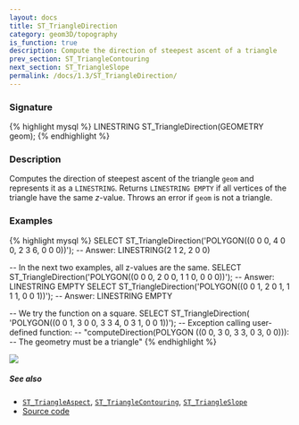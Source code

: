 ```yaml
---
layout: docs
title: ST_TriangleDirection
category: geom3D/topography
is_function: true
description: Compute the direction of steepest ascent of a triangle
prev_section: ST_TriangleContouring
next_section: ST_TriangleSlope
permalink: /docs/1.3/ST_TriangleDirection/
---
```


### Signature

{% highlight mysql %}
LINESTRING ST_TriangleDirection(GEOMETRY geom);
{% endhighlight %}

### Description

Computes the direction of steepest ascent of the triangle `geom` and
represents it as a `LINESTRING`.
Returns `LINESTRING EMPTY` if all vertices of the triangle have the
same *z*-value.
Throws an error if `geom` is not a triangle.

### Examples

{% highlight mysql %}
SELECT ST_TriangleDirection('POLYGON((0 0 0, 4 0 0, 2 3 6, 0 0 0))');
-- Answer: LINESTRING(2 1 2, 2 0 0)

-- In the next two examples, all z-values are the same.
SELECT ST_TriangleDirection('POLYGON((0 0 0, 2 0 0, 1 1 0, 0 0 0))');
-- Answer: LINESTRING EMPTY
SELECT ST_TriangleDirection('POLYGON((0 0 1, 2 0 1, 1 1 1, 0 0 1))');
-- Answer: LINESTRING EMPTY

-- We try the function on a square.
SELECT ST_TriangleDirection(
    'POLYGON((0 0 1, 3 0 0, 3 3 4, 0 3 1, 0 0 1))');
-- Exception calling user-defined function:
--     "computeDirection(POLYGON ((0 0, 3 0, 3 3, 0 3, 0 0))):
--     The geometry must be a triangle"
{% endhighlight %}

<img class="displayed" src="../ST_TriangleDirection_1.png"/>

##### See also

* [`ST_TriangleAspect`](../ST_TriangleAspect),
  [`ST_TriangleContouring`](../ST_TriangleContouring),
  [`ST_TriangleSlope`](../ST_TriangleSlope)
* <a href="https://github.com/orbisgis/h2gis/blob/master/h2spatial-ext/src/main/java/org/h2gis/h2spatialext/function/spatial/topography/ST_TriangleDirection.java" target="_blank">Source code</a>
